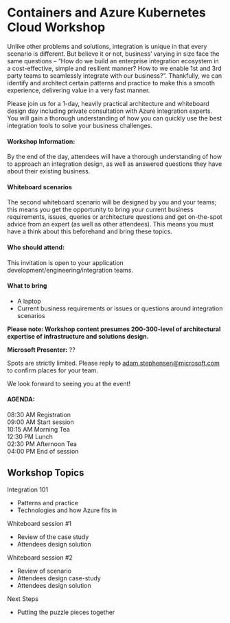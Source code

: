 # Containers and Azure Kubernetes Cloud Workshop 

Unlike other problems and solutions, integration is unique in that every scenario is different. But believe it or not, business’ varying in size face the same questions – “How do we build an enterprise integration ecosystem in a cost-effective, simple and resilient manner? How to we enable 1st and 3rd party teams to seamlessly integrate with our business?”. Thankfully, we can identify and architect certain patterns and practice to make this a smooth experience, delivering value in a very fast manner.

Please join us for a 1-day, heavily practical architecture and whiteboard design day including private consultation with Azure integration experts. You will gain a thorough understanding of how you can quickly use the best integration tools to solve your business challenges. 

#### Workshop Information:  

By the end of the day, attendees will have a thorough understanding of how to approach an integration design, as well as answered questions they have about their existing business.


#### Whiteboard scenarios

The second whiteboard scenario will be designed by you and your teams; this means you get the opportunity to bring your current business requirements, issues, queries or architecture questions and get on-the-spot advice from an expert (as well as other attendees). This means you must have a think about this beforehand and bring these topics.

#### Who should attend:  
This invitation is open to your application development/engineering/integration teams.

#### What to bring
- A laptop  
- Current business requirements or issues or questions around integration scenarios

**Please note: Workshop content presumes 200-300-level of architectural expertise of infrastructure and solutions design.** 

**Microsoft Presenter:** ??

Spots are strictly limited. Please reply to adam.stephensen@microsoft.com to confirm places for your team. 

We look forward to seeing you at the event!

#### AGENDA:
08:30 AM	Registration  
09:00 AM	Start session  
10:15 AM	Morning Tea  
12:30 PM	Lunch  
02:30 PM	Afternoon Tea  
04:00 PM	End of session  
 

## Workshop Topics

Integration 101 
- Patterns and practice 
- Technologies and how Azure fits in

Whiteboard session #1
- Review of the case study
- Attendees design solution

Whiteboard session #2 
- Review of scenario
- Attendees design case-study
- Attendees design solution

Next Steps
- Putting the puzzle pieces together